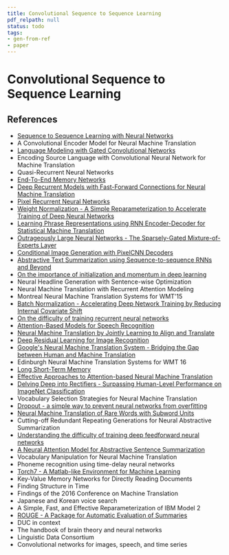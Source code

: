 ```yaml
---
title: Convolutional Sequence to Sequence Learning
pdf_relpath: null
status: todo
tags:
- gen-from-ref
- paper
---
```


# Convolutional Sequence to Sequence Learning

## References

- [Sequence to Sequence Learning with Neural Networks](./sequence-to-sequence-learning-with-neural-networks.md)
- A Convolutional Encoder Model for Neural Machine Translation
- [Language Modeling with Gated Convolutional Networks](./language-modeling-with-gated-convolutional-networks.md)
- Encoding Source Language with Convolutional Neural Network for Machine Translation
- Quasi-Recurrent Neural Networks
- [End-To-End Memory Networks](./end-to-end-memory-networks.md)
- [Deep Recurrent Models with Fast-Forward Connections for Neural Machine Translation](./deep-recurrent-models-with-fast-forward-connections-for-neural-machine-translation.md)
- [Pixel Recurrent Neural Networks](./pixel-recurrent-neural-networks.md)
- [Weight Normalization - A Simple Reparameterization to Accelerate Training of Deep Neural Networks](./weight-normalization-a-simple-reparameterization-to-accelerate-training-of-deep-neural-networks.md)
- [Learning Phrase Representations using RNN Encoder-Decoder for Statistical Machine Translation](./learning-phrase-representations-using-rnn-encoder-decoder-for-statistical-machine-translation.md)
- [Outrageously Large Neural Networks - The Sparsely-Gated Mixture-of-Experts Layer](./outrageously-large-neural-networks-the-sparsely-gated-mixture-of-experts-layer.md)
- [Conditional Image Generation with PixelCNN Decoders](./conditional-image-generation-with-pixelcnn-decoders.md)
- [Abstractive Text Summarization using Sequence-to-sequence RNNs and Beyond](./abstractive-text-summarization-using-sequence-to-sequence-rnns-and-beyond.md)
- [On the importance of initialization and momentum in deep learning](./on-the-importance-of-initialization-and-momentum-in-deep-learning.md)
- Neural Headline Generation with Sentence-wise Optimization
- Neural Machine Translation with Recurrent Attention Modeling
- Montreal Neural Machine Translation Systems for WMT'15
- [Batch Normalization - Accelerating Deep Network Training by Reducing Internal Covariate Shift](./batch-normalization-accelerating-deep-network-training-by-reducing-internal-covariate-shift.md)
- [On the difficulty of training recurrent neural networks](./on-the-difficulty-of-training-recurrent-neural-networks.md)
- [Attention-Based Models for Speech Recognition](./attention-based-models-for-speech-recognition.md)
- [Neural Machine Translation by Jointly Learning to Align and Translate](./neural-machine-translation-by-jointly-learning-to-align-and-translate.md)
- [Deep Residual Learning for Image Recognition](./deep-residual-learning-for-image-recognition.md)
- [Google's Neural Machine Translation System - Bridging the Gap between Human and Machine Translation](./google-s-neural-machine-translation-system-bridging-the-gap-between-human-and-machine-translation.md)
- Edinburgh Neural Machine Translation Systems for WMT 16
- [Long Short-Term Memory](./long-short-term-memory.md)
- [Effective Approaches to Attention-based Neural Machine Translation](./effective-approaches-to-attention-based-neural-machine-translation.md)
- [Delving Deep into Rectifiers - Surpassing Human-Level Performance on ImageNet Classification](./delving-deep-into-rectifiers-surpassing-human-level-performance-on-imagenet-classification.md)
- Vocabulary Selection Strategies for Neural Machine Translation
- [Dropout - a simple way to prevent neural networks from overfitting](./dropout-a-simple-way-to-prevent-neural-networks-from-overfitting.md)
- [Neural Machine Translation of Rare Words with Subword Units](./neural-machine-translation-of-rare-words-with-subword-units.md)
- Cutting-off Redundant Repeating Generations for Neural Abstractive Summarization
- [Understanding the difficulty of training deep feedforward neural networks](./understanding-the-difficulty-of-training-deep-feedforward-neural-networks.md)
- [A Neural Attention Model for Abstractive Sentence Summarization](./a-neural-attention-model-for-abstractive-sentence-summarization.md)
- Vocabulary Manipulation for Neural Machine Translation
- Phoneme recognition using time-delay neural networks
- [Torch7 - A Matlab-like Environment for Machine Learning](./torch7-a-matlab-like-environment-for-machine-learning.md)
- Key-Value Memory Networks for Directly Reading Documents
- Finding Structure in Time
- Findings of the 2016 Conference on Machine Translation
- Japanese and Korean voice search
- A Simple, Fast, and Effective Reparameterization of IBM Model 2
- [ROUGE - A Package for Automatic Evaluation of Summaries](./rouge-a-package-for-automatic-evaluation-of-summaries.md)
- DUC in context
- The handbook of brain theory and neural networks
- Linguistic Data Consortium
- Convolutional networks for images, speech, and time series
